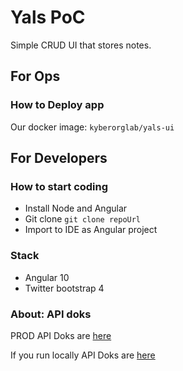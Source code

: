 # Yals PoC
Simple CRUD UI that stores notes.

## For Ops
### How to Deploy app

Our docker image: `kyberorglab/yals-ui`

## For Developers
### How to start coding

* Install Node and Angular
* Git clone ``` git clone repoUrl ```
* Import to IDE as Angular project

### Stack

* Angular 10
* Twitter bootstrap 4

### About: API doks

PROD API Doks are [here](https://poc-api.yadev.eu/api.html)

If you run locally API Doks are [here](http://localhost:8080/api.html)
